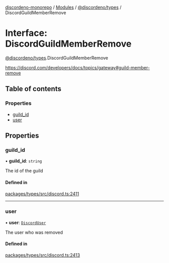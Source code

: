 [discordeno-monorepo](../README.md) / [Modules](../modules.md) / [@discordeno/types](../modules/discordeno_types.md) / DiscordGuildMemberRemove

# Interface: DiscordGuildMemberRemove

[@discordeno/types](../modules/discordeno_types.md).DiscordGuildMemberRemove

https://discord.com/developers/docs/topics/gateway#guild-member-remove

## Table of contents

### Properties

- [guild_id](discordeno_types.DiscordGuildMemberRemove.md#guild_id)
- [user](discordeno_types.DiscordGuildMemberRemove.md#user)

## Properties

### guild_id

• **guild_id**: `string`

The id of the guild

#### Defined in

[packages/types/src/discord.ts:2411](https://github.com/deepsarda/discordeno/blob/c6dc30bb/packages/types/src/discord.ts#L2411)

---

### user

• **user**: [`DiscordUser`](discordeno_types.DiscordUser.md)

The user who was removed

#### Defined in

[packages/types/src/discord.ts:2413](https://github.com/deepsarda/discordeno/blob/c6dc30bb/packages/types/src/discord.ts#L2413)
